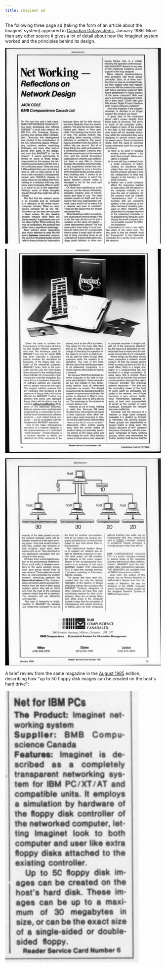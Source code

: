```yaml
---
title: Imaginet ad
---
```


The following three page ad (taking the form of an article about the Imaginet system)
appeared in [Canadian Datasystems](https://archive.org/details/sim_it-magazine_1986-01_18_1/page/n44/mode/1up),
January 1986. More than any other source it gives a lot of detail about how the Imaginet
system worked and the principles behind its design.

![Page 1](articles/imaginet-design1.jpg)

![Page 2](articles/imaginet-design2.jpg)

![Page 3](articles/imaginet-design3.jpg)

A brief review from the same magazine in the [August 1985](https://archive.org/details/sim_it-magazine_1985-08_17_8/page/n5/mode/2up)
edition, describing how "up to 50 floppy disk images can be created on the
host's hard drive":

![Imaginet review](articles/imaginet-review.jpg)

